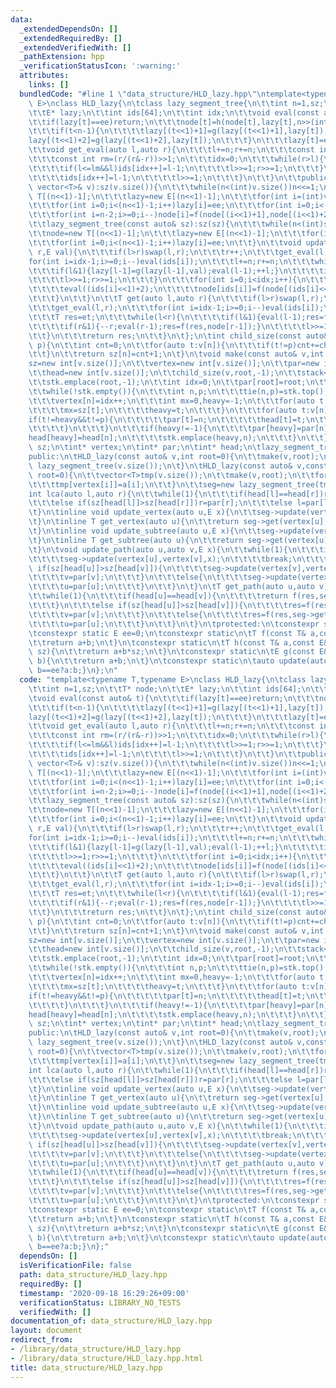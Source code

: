 ```yaml
---
data:
  _extendedDependsOn: []
  _extendedRequiredBy: []
  _extendedVerifiedWith: []
  _pathExtension: hpp
  _verificationStatusIcon: ':warning:'
  attributes:
    links: []
  bundledCode: "#line 1 \"data_structure/HLD_lazy.hpp\"\ntemplate<typename T,typename\
    \ E>\nclass HLD_lazy{\n\tclass lazy_segment_tree{\n\t\tint n=1,sz;\n\t\tT* node;\n\
    \t\tE* lazy;\n\t\tint ids[64];\n\t\tint idx;\n\t\tvoid eval(const auto& t){\n\t\
    \t\tif(lazy[t]==ee)return;\n\t\t\tnode[t]=h(node[t],lazy[t],n>>(int)(log2(t+1)));\n\
    \t\t\tif(t<n-1){\n\t\t\t\tlazy[(t<<1)+1]=g(lazy[(t<<1)+1],lazy[t]);\n\t\t\t\t\
    lazy[(t<<1)+2]=g(lazy[(t<<1)+2],lazy[t]);\n\t\t\t}\n\t\t\tlazy[t]=ee;\n\t\t}\n\
    \t\tvoid get_eval(auto l,auto r){\n\t\t\tl+=n;r+=n;\n\t\t\tconst int lm=(l/(l&-l))>>1;\n\
    \t\t\tconst int rm=(r/(r&-r))>>1;\n\t\t\tidx=0;\n\t\t\twhile(r>l){\n\t\t\t\tif(r<=rm&&r)ids[idx++]=r-1;\n\
    \t\t\t\tif(l<=lm&&l)ids[idx++]=l-1;\n\t\t\t\tl>>=1;r>>=1;\n\t\t\t}\n\t\t\twhile(l){\n\
    \t\t\t\tids[idx++]=l-1;\n\t\t\t\tl>>=1;\n\t\t\t}\n\t\t}\n\t\tpublic:\n\t\tlazy_segment_tree(const\
    \ vector<T>& v):sz(v.size()){\n\t\t\twhile(n<(int)v.size())n<<=1;\n\t\t\tnode=new\
    \ T[(n<<1)-1];\n\t\t\tlazy=new E[(n<<1)-1];\n\t\t\tfor(int i=(int)v.size()+n-1;i<(n<<1)-1;i++)node[i]=et;\n\
    \t\t\tfor(int i=0;i<(n<<1)-1;i++)lazy[i]=ee;\n\t\t\tfor(int i=0;i<(int)v.size();i++)node[i+n-1]=v[i];\n\
    \t\t\tfor(int i=n-2;i>=0;i--)node[i]=f(node[(i<<1)+1],node[(i<<1)+2]);\n\t\t}\n\
    \t\tlazy_segment_tree(const auto& sz):sz(sz){\n\t\t\twhile(n<(int)sz)n<<=1;\n\t\
    \t\tnode=new T[(n<<1)-1];\n\t\t\tlazy=new E[(n<<1)-1];\n\t\t\tfor(int i=0;i<(n<<1)-1;i++)node[i]=et;\n\
    \t\t\tfor(int i=0;i<(n<<1)-1;i++)lazy[i]=ee;\n\t\t}\n\t\tvoid update(auto l,auto\
    \ r,E val){\n\t\t\tif(l>r)swap(l,r);\n\t\t\tr++;\n\t\t\tget_eval(l,r);\n\t\t\t\
    for(int i=idx-1;i>=0;i--)eval(ids[i]);\n\t\t\tl+=n;r+=n;\n\t\t\twhile(l<r){\n\t\
    \t\t\tif(l&1){lazy[l-1]=g(lazy[l-1],val);eval(l-1);++l;}\n\t\t\t\tif(r&1){--r;lazy[r-1]=g(lazy[r-1],val);eval(r-1);}\n\
    \t\t\t\tl>>=1;r>>=1;\n\t\t\t}\n\t\t\tfor(int i=0;i<idx;i++){\n\t\t\t\teval((ids[i]<<1)+1);\n\
    \t\t\t\teval((ids[i]<<1)+2);\n\t\t\t\tnode[ids[i]]=f(node[(ids[i]<<1)+1],node[(ids[i]<<1)+2]);\n\
    \t\t\t}\n\t\t}\n\t\tT get(auto l,auto r){\n\t\t\tif(l>r)swap(l,r);\n\t\t\tr++;\n\
    \t\t\tget_eval(l,r);\n\t\t\tfor(int i=idx-1;i>=0;i--)eval(ids[i]);\n\t\t\tl+=n;r+=n;\n\
    \t\t\tT res=et;\n\t\t\twhile(l<r){\n\t\t\t\tif(l&1){eval(l-1);res=f(res,node[l-1]);l++;}\n\
    \t\t\t\tif(r&1){--r;eval(r-1);res=f(res,node[r-1]);}\n\t\t\t\tl>>=1;r>>=1;\n\t\
    \t\t}\n\t\t\treturn res;\n\t\t}\n\t};\n\tint child_size(const auto& v,int n,int\
    \ p){\n\t\tint cnt=0;\n\t\tfor(auto t:v[n]){\n\t\t\tif(t!=p)cnt+=child_size(v,t,n);\n\
    \t\t}\n\t\treturn sz[n]=cnt+1;\n\t}\n\tvoid make(const auto& v,int root){\n\t\t\
    sz=new int[v.size()];\n\t\tvertex=new int[v.size()];\n\t\tpar=new int[v.size()];\n\
    \t\thead=new int[v.size()];\n\t\tchild_size(v,root,-1);\n\t\tstack<tuple<int,int>>stk;\n\
    \t\tstk.emplace(root,-1);\n\t\tint idx=0;\n\t\tpar[root]=root;\n\t\thead[root]=root;\n\
    \t\twhile(!stk.empty()){\n\t\t\tint n,p;\n\t\t\ttie(n,p)=stk.top();\n\t\t\tstk.pop();\n\
    \t\t\tvertex[n]=idx++;\n\t\t\tint mx=0,heavy=-1;\n\t\t\tfor(auto t:v[n])if(t!=p&&mx<sz[t]){\n\
    \t\t\t\tmx=sz[t];\n\t\t\t\theavy=t;\n\t\t\t}\n\t\t\tfor(auto t:v[n]){\n\t\t\t\t\
    if(t!=heavy&&t!=p){\n\t\t\t\t\tpar[t]=n;\n\t\t\t\t\thead[t]=t;\n\t\t\t\t\tstk.emplace(t,n);\n\
    \t\t\t\t}\n\t\t\t}\n\t\t\tif(heavy!=-1){\n\t\t\t\tpar[heavy]=par[n];\n\t\t\t\t\
    head[heavy]=head[n];\n\t\t\t\tstk.emplace(heavy,n);\n\t\t\t}\n\t\t}\n\t}\n\tint*\
    \ sz;\n\tint* vertex;\n\tint* par;\n\tint* head;\n\tlazy_segment_tree* seg;\n\t\
    public:\n\tHLD_lazy(const auto& v,int root=0){\n\t\tmake(v,root);\n\t\tseg=new\
    \ lazy_segment_tree(v.size());\n\t}\n\tHLD_lazy(const auto& v,const auto& a,int\
    \ root=0){\n\t\tvector<T>tmp(v.size());\n\t\tmake(v,root);\n\t\tfor(int i=0;i<(int)v.size();i++){\n\
    \t\t\ttmp[vertex[i]]=a[i];\n\t\t}\n\t\tseg=new lazy_segment_tree(tmp);\n\t}\n\t\
    int lca(auto l,auto r){\n\t\twhile(1){\n\t\t\tif(head[l]==head[r])return sz[l]>sz[r]?l:r;\n\
    \t\t\telse if(sz[head[l]]>sz[head[r]])r=par[r];\n\t\t\telse l=par[l];\n\t\t}\n\
    \t}\n\tinline void update_vertex(auto u,E x){\n\t\tseg->update(vertex[u],vertex[u],x);\n\
    \t}\n\tinline T get_vertex(auto u){\n\t\treturn seg->get(vertex[u],vertex[u]);\n\
    \t}\n\tinline void update_subtree(auto u,E x){\n\t\tseg->update(vertex[u],vertex[u]+sz[u]-1);\n\
    \t}\n\tinline T get_subtree(auto u){\n\t\treturn seg->get(vertex[u],vertex[u]+sz[u]-1);\n\
    \t}\n\tvoid update_path(auto u,auto v,E x){\n\t\twhile(1){\n\t\t\tif(head[u]==head[v]){\n\
    \t\t\t\tseg->update(vertex[u],vertex[v],x);\n\t\t\t\tbreak;\n\t\t\t}\n\t\t\telse\
    \ if(sz[head[u]]>sz[head[v]]){\n\t\t\t\tseg->update(vertex[v],vertex[head[v]],x);\n\
    \t\t\t\tv=par[v];\n\t\t\t}\n\t\t\telse{\n\t\t\t\tseg->update(vertex[u],vertex[head[u]],x);\n\
    \t\t\t\tu=par[u];\n\t\t\t}\n\t\t}\n\t}\n\tT get_path(auto u,auto v){\n\t\tT res=et;\n\
    \t\twhile(1){\n\t\t\tif(head[u]==head[v]){\n\t\t\t\treturn f(res,seg->get(vertex[u],vertex[v]));\n\
    \t\t\t}\n\t\t\telse if(sz[head[u]]>sz[head[v]]){\n\t\t\t\tres=f(res,seg->get(vertex[v],vertex[head[v]]));\n\
    \t\t\t\tv=par[v];\n\t\t\t}\n\t\t\telse{\n\t\t\t\tres=f(res,seg->get(vertex[u],vertex[head[u]]));\n\
    \t\t\t\tu=par[u];\n\t\t\t}\n\t\t}\n\t}\n\tprotected:\n\tconstexpr static T et=0;\n\
    \tconstexpr static E ee=0;\n\tconstexpr static\n\tT f(const T& a,const T& b){\n\
    \t\treturn a+b;\n\t}\n\tconstexpr static\n\tT h(const T& a,const E& b,const auto&\
    \ sz){\n\t\treturn a+b*sz;\n\t}\n\tconstexpr static\n\tE g(const E& a,const E&\
    \ b){\n\t\treturn a+b;\n\t}\n\tconstexpr static\n\tauto update(auto a,auto b){return\
    \ b==ee?a:b;}\n};\n"
  code: "template<typename T,typename E>\nclass HLD_lazy{\n\tclass lazy_segment_tree{\n\
    \t\tint n=1,sz;\n\t\tT* node;\n\t\tE* lazy;\n\t\tint ids[64];\n\t\tint idx;\n\t\
    \tvoid eval(const auto& t){\n\t\t\tif(lazy[t]==ee)return;\n\t\t\tnode[t]=h(node[t],lazy[t],n>>(int)(log2(t+1)));\n\
    \t\t\tif(t<n-1){\n\t\t\t\tlazy[(t<<1)+1]=g(lazy[(t<<1)+1],lazy[t]);\n\t\t\t\t\
    lazy[(t<<1)+2]=g(lazy[(t<<1)+2],lazy[t]);\n\t\t\t}\n\t\t\tlazy[t]=ee;\n\t\t}\n\
    \t\tvoid get_eval(auto l,auto r){\n\t\t\tl+=n;r+=n;\n\t\t\tconst int lm=(l/(l&-l))>>1;\n\
    \t\t\tconst int rm=(r/(r&-r))>>1;\n\t\t\tidx=0;\n\t\t\twhile(r>l){\n\t\t\t\tif(r<=rm&&r)ids[idx++]=r-1;\n\
    \t\t\t\tif(l<=lm&&l)ids[idx++]=l-1;\n\t\t\t\tl>>=1;r>>=1;\n\t\t\t}\n\t\t\twhile(l){\n\
    \t\t\t\tids[idx++]=l-1;\n\t\t\t\tl>>=1;\n\t\t\t}\n\t\t}\n\t\tpublic:\n\t\tlazy_segment_tree(const\
    \ vector<T>& v):sz(v.size()){\n\t\t\twhile(n<(int)v.size())n<<=1;\n\t\t\tnode=new\
    \ T[(n<<1)-1];\n\t\t\tlazy=new E[(n<<1)-1];\n\t\t\tfor(int i=(int)v.size()+n-1;i<(n<<1)-1;i++)node[i]=et;\n\
    \t\t\tfor(int i=0;i<(n<<1)-1;i++)lazy[i]=ee;\n\t\t\tfor(int i=0;i<(int)v.size();i++)node[i+n-1]=v[i];\n\
    \t\t\tfor(int i=n-2;i>=0;i--)node[i]=f(node[(i<<1)+1],node[(i<<1)+2]);\n\t\t}\n\
    \t\tlazy_segment_tree(const auto& sz):sz(sz){\n\t\t\twhile(n<(int)sz)n<<=1;\n\t\
    \t\tnode=new T[(n<<1)-1];\n\t\t\tlazy=new E[(n<<1)-1];\n\t\t\tfor(int i=0;i<(n<<1)-1;i++)node[i]=et;\n\
    \t\t\tfor(int i=0;i<(n<<1)-1;i++)lazy[i]=ee;\n\t\t}\n\t\tvoid update(auto l,auto\
    \ r,E val){\n\t\t\tif(l>r)swap(l,r);\n\t\t\tr++;\n\t\t\tget_eval(l,r);\n\t\t\t\
    for(int i=idx-1;i>=0;i--)eval(ids[i]);\n\t\t\tl+=n;r+=n;\n\t\t\twhile(l<r){\n\t\
    \t\t\tif(l&1){lazy[l-1]=g(lazy[l-1],val);eval(l-1);++l;}\n\t\t\t\tif(r&1){--r;lazy[r-1]=g(lazy[r-1],val);eval(r-1);}\n\
    \t\t\t\tl>>=1;r>>=1;\n\t\t\t}\n\t\t\tfor(int i=0;i<idx;i++){\n\t\t\t\teval((ids[i]<<1)+1);\n\
    \t\t\t\teval((ids[i]<<1)+2);\n\t\t\t\tnode[ids[i]]=f(node[(ids[i]<<1)+1],node[(ids[i]<<1)+2]);\n\
    \t\t\t}\n\t\t}\n\t\tT get(auto l,auto r){\n\t\t\tif(l>r)swap(l,r);\n\t\t\tr++;\n\
    \t\t\tget_eval(l,r);\n\t\t\tfor(int i=idx-1;i>=0;i--)eval(ids[i]);\n\t\t\tl+=n;r+=n;\n\
    \t\t\tT res=et;\n\t\t\twhile(l<r){\n\t\t\t\tif(l&1){eval(l-1);res=f(res,node[l-1]);l++;}\n\
    \t\t\t\tif(r&1){--r;eval(r-1);res=f(res,node[r-1]);}\n\t\t\t\tl>>=1;r>>=1;\n\t\
    \t\t}\n\t\t\treturn res;\n\t\t}\n\t};\n\tint child_size(const auto& v,int n,int\
    \ p){\n\t\tint cnt=0;\n\t\tfor(auto t:v[n]){\n\t\t\tif(t!=p)cnt+=child_size(v,t,n);\n\
    \t\t}\n\t\treturn sz[n]=cnt+1;\n\t}\n\tvoid make(const auto& v,int root){\n\t\t\
    sz=new int[v.size()];\n\t\tvertex=new int[v.size()];\n\t\tpar=new int[v.size()];\n\
    \t\thead=new int[v.size()];\n\t\tchild_size(v,root,-1);\n\t\tstack<tuple<int,int>>stk;\n\
    \t\tstk.emplace(root,-1);\n\t\tint idx=0;\n\t\tpar[root]=root;\n\t\thead[root]=root;\n\
    \t\twhile(!stk.empty()){\n\t\t\tint n,p;\n\t\t\ttie(n,p)=stk.top();\n\t\t\tstk.pop();\n\
    \t\t\tvertex[n]=idx++;\n\t\t\tint mx=0,heavy=-1;\n\t\t\tfor(auto t:v[n])if(t!=p&&mx<sz[t]){\n\
    \t\t\t\tmx=sz[t];\n\t\t\t\theavy=t;\n\t\t\t}\n\t\t\tfor(auto t:v[n]){\n\t\t\t\t\
    if(t!=heavy&&t!=p){\n\t\t\t\t\tpar[t]=n;\n\t\t\t\t\thead[t]=t;\n\t\t\t\t\tstk.emplace(t,n);\n\
    \t\t\t\t}\n\t\t\t}\n\t\t\tif(heavy!=-1){\n\t\t\t\tpar[heavy]=par[n];\n\t\t\t\t\
    head[heavy]=head[n];\n\t\t\t\tstk.emplace(heavy,n);\n\t\t\t}\n\t\t}\n\t}\n\tint*\
    \ sz;\n\tint* vertex;\n\tint* par;\n\tint* head;\n\tlazy_segment_tree* seg;\n\t\
    public:\n\tHLD_lazy(const auto& v,int root=0){\n\t\tmake(v,root);\n\t\tseg=new\
    \ lazy_segment_tree(v.size());\n\t}\n\tHLD_lazy(const auto& v,const auto& a,int\
    \ root=0){\n\t\tvector<T>tmp(v.size());\n\t\tmake(v,root);\n\t\tfor(int i=0;i<(int)v.size();i++){\n\
    \t\t\ttmp[vertex[i]]=a[i];\n\t\t}\n\t\tseg=new lazy_segment_tree(tmp);\n\t}\n\t\
    int lca(auto l,auto r){\n\t\twhile(1){\n\t\t\tif(head[l]==head[r])return sz[l]>sz[r]?l:r;\n\
    \t\t\telse if(sz[head[l]]>sz[head[r]])r=par[r];\n\t\t\telse l=par[l];\n\t\t}\n\
    \t}\n\tinline void update_vertex(auto u,E x){\n\t\tseg->update(vertex[u],vertex[u],x);\n\
    \t}\n\tinline T get_vertex(auto u){\n\t\treturn seg->get(vertex[u],vertex[u]);\n\
    \t}\n\tinline void update_subtree(auto u,E x){\n\t\tseg->update(vertex[u],vertex[u]+sz[u]-1);\n\
    \t}\n\tinline T get_subtree(auto u){\n\t\treturn seg->get(vertex[u],vertex[u]+sz[u]-1);\n\
    \t}\n\tvoid update_path(auto u,auto v,E x){\n\t\twhile(1){\n\t\t\tif(head[u]==head[v]){\n\
    \t\t\t\tseg->update(vertex[u],vertex[v],x);\n\t\t\t\tbreak;\n\t\t\t}\n\t\t\telse\
    \ if(sz[head[u]]>sz[head[v]]){\n\t\t\t\tseg->update(vertex[v],vertex[head[v]],x);\n\
    \t\t\t\tv=par[v];\n\t\t\t}\n\t\t\telse{\n\t\t\t\tseg->update(vertex[u],vertex[head[u]],x);\n\
    \t\t\t\tu=par[u];\n\t\t\t}\n\t\t}\n\t}\n\tT get_path(auto u,auto v){\n\t\tT res=et;\n\
    \t\twhile(1){\n\t\t\tif(head[u]==head[v]){\n\t\t\t\treturn f(res,seg->get(vertex[u],vertex[v]));\n\
    \t\t\t}\n\t\t\telse if(sz[head[u]]>sz[head[v]]){\n\t\t\t\tres=f(res,seg->get(vertex[v],vertex[head[v]]));\n\
    \t\t\t\tv=par[v];\n\t\t\t}\n\t\t\telse{\n\t\t\t\tres=f(res,seg->get(vertex[u],vertex[head[u]]));\n\
    \t\t\t\tu=par[u];\n\t\t\t}\n\t\t}\n\t}\n\tprotected:\n\tconstexpr static T et=0;\n\
    \tconstexpr static E ee=0;\n\tconstexpr static\n\tT f(const T& a,const T& b){\n\
    \t\treturn a+b;\n\t}\n\tconstexpr static\n\tT h(const T& a,const E& b,const auto&\
    \ sz){\n\t\treturn a+b*sz;\n\t}\n\tconstexpr static\n\tE g(const E& a,const E&\
    \ b){\n\t\treturn a+b;\n\t}\n\tconstexpr static\n\tauto update(auto a,auto b){return\
    \ b==ee?a:b;}\n};"
  dependsOn: []
  isVerificationFile: false
  path: data_structure/HLD_lazy.hpp
  requiredBy: []
  timestamp: '2020-09-18 16:29:26+09:00'
  verificationStatus: LIBRARY_NO_TESTS
  verifiedWith: []
documentation_of: data_structure/HLD_lazy.hpp
layout: document
redirect_from:
- /library/data_structure/HLD_lazy.hpp
- /library/data_structure/HLD_lazy.hpp.html
title: data_structure/HLD_lazy.hpp
---
```

